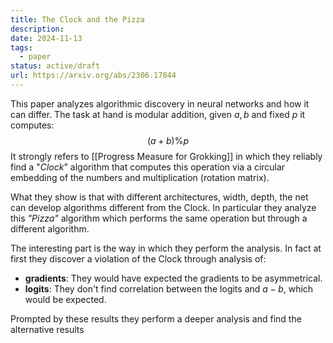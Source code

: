 ```yaml
---
title: The Clock and the Pizza
description: 
date: 2024-11-13
tags:
  - paper
status: active/draft
url: https://arxiv.org/abs/2306.17844
---
```

This paper analyzes algorithmic discovery in neural networks and how it can differ. The task at hand is modular addition, given $a, b$ and fixed $p$ it computes:
$$
(a+b)\%p
$$It strongly refers to [[Progress Measure for Grokking]] in which they reliably find a "*Clock*" algorithm that computes this operation via a circular embedding of the numbers and multiplication (rotation matrix). 

What they show is that with different architectures, width, depth, the net can develop algorithms different from the Clock. In particular they analyze this *"Pizza"* algorithm which performs the same operation but through a different algorithm.

The interesting part is the way in which they perform the analysis. In fact at first they discover a violation of the Clock through analysis of:
- **gradients**: They would have expected the gradients to be asymmetrical.
- **logits**: They don't find correlation between the logits and $a-b$, which would be expected.

Prompted by these results they perform a deeper analysis and find the alternative results  